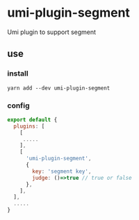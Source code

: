 # umi-plugin-segment

Umi plugin to support segment

## use

### install

`yarn add --dev umi-plugin-segment`

### config

```js
export default {
  plugins: [
    [
     .....
    ],
    [
      'umi-plugin-segment',
      {
        key: 'segment key',
        judge: ()=>true // true or false
      },
    ],
  ],
  .....
}
```
